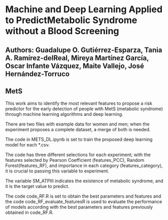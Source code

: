 # Machine and Deep Learning Applied to PredictMetabolic Syndrome without a Blood Screening

## Authors: Guadalupe O. Gutiérrez-Esparza, Tania A. Ramírez-delReal, Mireya Martínez García, Oscar Infante Vázquez, Maite Vallejo, José Hernández-Torruco 

## MetS

This work aims to identify the most relevant features to propose a risk predictor for the early detection of people with MetS (metabolic syndrome) through machine learning algorithms and deep learning.

There are two files with example data for women and men; when the experiment proposes a complete dataset, a merge of both is needed.

The code in METS_DL.ipynb is set to train the proposed deep learning model for each *.csv.

The code has three different selections for each experiment; with the features selected by Pearson Coefficient (features_PCC), Random Forest(features_RF), and importance in each category (features_category), it is crucial to passing this variable to experiment.  

The variable SM_ATPIII indicates the existence of metabolic syndrome, and it is the target value to predict.

The code code_RF.R is set to obtain the best parameters and features and the code code_RF_evaluate_featuresR is used to evaluate the performance of models according with the best parameters and features previously obtained in code_RF.R. 
